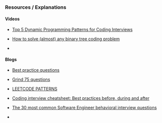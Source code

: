### Resources / Explanations

#### Videos
 - [Top 5 Dynamic Programming Patterns for Coding Interviews](https://youtu.be/mBNrRy2_hVs)

 - [How to solve (almost) any binary tree coding problem](https://youtu.be/s2Yyk3qdy3o)

 - 


#### Blogs
 - [Best practice questions](https://www.techinterviewhandbook.org/best-practice-questions/)

 - [Grind 75 questions](https://www.techinterviewhandbook.org/grind75)

 - [LEETCODE PATTERNS](https://seanprashad.com/leetcode-patterns/)

 - [Coding interview cheatsheet: Best practices before, during and after](https://www.techinterviewhandbook.org/coding-interview-cheatsheet/)

 - [The 30 most common Software Engineer behavioral interview questions](https://www.techinterviewhandbook.org/behavioral-interview-questions/)

 - 



